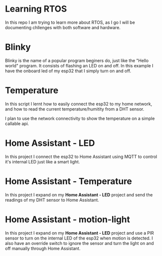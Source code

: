 # Learning RTOS

In this repo I am trying to learn more about RTOS, as I go I will be documenting chllenges with both software and hardware.

# Blinky

Blinky is the name of a popular program beginers do, just like the "Hello world" program. It consists of flashing an LED on and off. In this example I have the onboard led of my esp32 that I simply turn on and off.

# Temperature

In this script I lernt how to easily connect the esp32 to my home network, and how to read the current temperature/humitity from a DHT sensor.

I plan to use the network connectivity to show the temperature on a simple callable api.

# Home Assistant - LED

In this project I connect the esp32 to Home Assistant using MQTT to control it's internal LED just like a smart light.

# Home Assistant - Temperature

In this project I expand on my **Home Assistant - LED** project and send the readings of my DHT sensor to Home Assistant.

# Home Assistant - motion-light

In this project I expand on my **Home Assistant - LED** project and use a PIR sensor to turn on the internal LED of the esp32 when motion is detected. I also have an override switch to ignore the sensor and turn the light on and off manually through Home Assistant.
